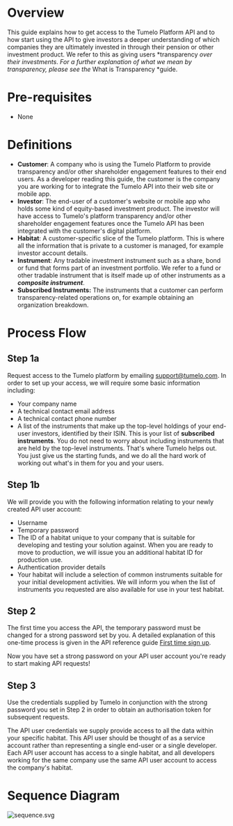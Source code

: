 # Overview

This guide explains how to get access to the Tumelo Platform API and to how start using the API to give investors a deeper understanding of which companies they are ultimately invested in through their pension or other investment product. We refer to this as giving users *transparency *over their investments*. *For a further explanation of what we mean by transparency, please see the* What is Transparency *guide.

# Pre-requisites

* None

# Definitions

* **Customer**: A company who is using the Tumelo Platform to provide transparency and/or other shareholder engagement features to their end users. As a developer reading this guide, the customer is the company you are working for to integrate the Tumelo API into their web site or mobile app.
* **Investor**: The end-user of a customer's website or mobile app who holds some kind of equity-based investment product. The investor will have access to Tumelo's platform transparency and/or other shareholder engagement features once the Tumelo API has been integrated with the customer's digital platform.
* **Habitat**: A customer-specific slice of the Tumelo platform. This is where all the information that is private to a customer is managed, for example investor account details.
* **Instrument**: Any tradable investment instrument such as a share, bond or fund that forms part of an investment portfolio. We refer to a fund or other tradable instrument that is itself made up of other instruments as a ***composite instrument***.
* **Subscribed Instruments:** The instruments that a customer can perform transparency-related operations on, for example obtaining an organization breakdown.

# Process Flow

## Step 1a

Request access to the Tumelo platform by emailing [support@tumelo.com](mailto:support@tumelo.com). In order to set up your access, we will require some basic information including:

* Your company name
* A technical contact email address
* A technical contact phone number
* A list of the instruments that make up the top-level holdings of your end-user investors, identified by their ISIN. This is your list of **subscribed instruments**. You do not need to worry about including instruments that are held by the top-level instruments. That's where Tumelo helps out. You just give us the starting funds, and we do all the hard work of working out what's in them for you and your users.

## Step 1b

We will provide you with the following information relating to your newly created API user account:

* Username
* Temporary password
* The ID of a habitat unique to your company that is suitable for developing and testing your solution against. When you are ready to move to production, we will issue you an additional habitat ID for production use.
* Authentication provider details
* Your habitat will include a selection of common instruments suitable for your initial development activities. We will inform you when the list of instruments you requested are also available for use in your test habitat.

## Step 2

The first time you access the API, the temporary password must be changed for a strong password set by you. A detailed explanation of this one-time process is given in the API reference guide [First time sign up](https://docs.tumelo.com/#section/Access/Authentication).

Now you have set a strong password on your API user account you're ready to start making API requests!

## Step 3

Use the credentials supplied by Tumelo in conjunction with the strong password you set in Step 2 in order to obtain an authorisation token for subsequent requests.

The API user credentials we supply provide access to all the data within your specific habitat. This API user should be thought of as a service account rather than representing a single end-user or a single developer. Each API user account has access to a single habitat, and all developers working for the same company use the same API user account to access the company's habitat.

# Sequence Diagram

![sequence.svg](./sequence)